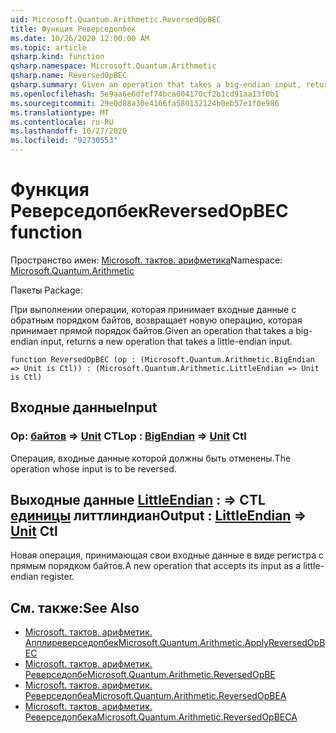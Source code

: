 ```yaml
---
uid: Microsoft.Quantum.Arithmetic.ReversedOpBEC
title: Функция Реверседопбек
ms.date: 10/26/2020 12:00:00 AM
ms.topic: article
qsharp.kind: function
qsharp.namespace: Microsoft.Quantum.Arithmetic
qsharp.name: ReversedOpBEC
qsharp.summary: Given an operation that takes a big-endian input, returns a new operation that takes a little-endian input.
ms.openlocfilehash: 5e9aa6e6dfef74bca004170cf2b1cd91aa13f0b1
ms.sourcegitcommit: 29e0d88a30e4166fa580132124b0eb57e1f0e986
ms.translationtype: MT
ms.contentlocale: ru-RU
ms.lasthandoff: 10/27/2020
ms.locfileid: "92730553"
---
```

# <a name="reversedopbec-function"></a><span data-ttu-id="7697b-102">Функция Реверседопбек</span><span class="sxs-lookup"><span data-stu-id="7697b-102">ReversedOpBEC function</span></span>

<span data-ttu-id="7697b-103">Пространство имен: [Microsoft. тактов. арифметика](xref:Microsoft.Quantum.Arithmetic)</span><span class="sxs-lookup"><span data-stu-id="7697b-103">Namespace: [Microsoft.Quantum.Arithmetic](xref:Microsoft.Quantum.Arithmetic)</span></span>

<span data-ttu-id="7697b-104">Пакеты [](https://nuget.org/packages/)</span><span class="sxs-lookup"><span data-stu-id="7697b-104">Package: [](https://nuget.org/packages/)</span></span>


<span data-ttu-id="7697b-105">При выполнении операции, которая принимает входные данные с обратным порядком байтов, возвращает новую операцию, которая принимает прямой порядок байтов.</span><span class="sxs-lookup"><span data-stu-id="7697b-105">Given an operation that takes a big-endian input, returns a new operation that takes a little-endian input.</span></span>

```qsharp
function ReversedOpBEC (op : (Microsoft.Quantum.Arithmetic.BigEndian => Unit is Ctl)) : (Microsoft.Quantum.Arithmetic.LittleEndian => Unit is Ctl)
```


## <a name="input"></a><span data-ttu-id="7697b-106">Входные данные</span><span class="sxs-lookup"><span data-stu-id="7697b-106">Input</span></span>

### <a name="op--bigendian--unit-ctl"></a><span data-ttu-id="7697b-107">Op: [байтов](xref:Microsoft.Quantum.Arithmetic.BigEndian) => [Unit](xref:microsoft.quantum.lang-ref.unit) CTL</span><span class="sxs-lookup"><span data-stu-id="7697b-107">op : [BigEndian](xref:Microsoft.Quantum.Arithmetic.BigEndian) => [Unit](xref:microsoft.quantum.lang-ref.unit) Ctl</span></span>

<span data-ttu-id="7697b-108">Операция, входные данные которой должны быть отменены.</span><span class="sxs-lookup"><span data-stu-id="7697b-108">The operation whose input is to be reversed.</span></span>



## <a name="output--littleendian--unit-ctl"></a><span data-ttu-id="7697b-109">Выходные данные [LittleEndian](xref:Microsoft.Quantum.Arithmetic.LittleEndian) : => CTL [единицы](xref:microsoft.quantum.lang-ref.unit) литтлиндиан</span><span class="sxs-lookup"><span data-stu-id="7697b-109">Output : [LittleEndian](xref:Microsoft.Quantum.Arithmetic.LittleEndian) => [Unit](xref:microsoft.quantum.lang-ref.unit) Ctl</span></span>

<span data-ttu-id="7697b-110">Новая операция, принимающая свои входные данные в виде регистра с прямым порядком байтов.</span><span class="sxs-lookup"><span data-stu-id="7697b-110">A new operation that accepts its input as a little-endian register.</span></span>

## <a name="see-also"></a><span data-ttu-id="7697b-111">См. также:</span><span class="sxs-lookup"><span data-stu-id="7697b-111">See Also</span></span>

- [<span data-ttu-id="7697b-112">Microsoft. тактов. арифметик. Апплиреверседопбек</span><span class="sxs-lookup"><span data-stu-id="7697b-112">Microsoft.Quantum.Arithmetic.ApplyReversedOpBEC</span></span>](xref:Microsoft.Quantum.Arithmetic.ApplyReversedOpBEC)
- [<span data-ttu-id="7697b-113">Microsoft. тактов. арифметик. Реверседопбе</span><span class="sxs-lookup"><span data-stu-id="7697b-113">Microsoft.Quantum.Arithmetic.ReversedOpBE</span></span>](xref:Microsoft.Quantum.Arithmetic.ReversedOpBE)
- [<span data-ttu-id="7697b-114">Microsoft. тактов. арифметик. Реверседопбеа</span><span class="sxs-lookup"><span data-stu-id="7697b-114">Microsoft.Quantum.Arithmetic.ReversedOpBEA</span></span>](xref:Microsoft.Quantum.Arithmetic.ReversedOpBEA)
- [<span data-ttu-id="7697b-115">Microsoft. тактов. арифметик. Реверседопбека</span><span class="sxs-lookup"><span data-stu-id="7697b-115">Microsoft.Quantum.Arithmetic.ReversedOpBECA</span></span>](xref:Microsoft.Quantum.Arithmetic.ReversedOpBECA)